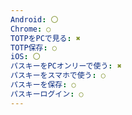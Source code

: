```yaml
---
Android: 〇
Chrome: ○
TOTPをPCで見る: ✖
TOTP保存: ○
iOS: 〇
パスキーをPCオンリーで使う: ✖
パスキーをスマホで使う: ○
パスキーを保存: ○
パスキーログイン: ○
---
```

